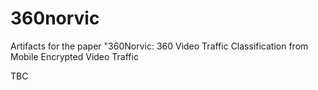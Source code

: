 # 360norvic
Artifacts for the paper "360Norvic: 360 Video Traffic Classification from Mobile Encrypted Video Traffic

TBC
